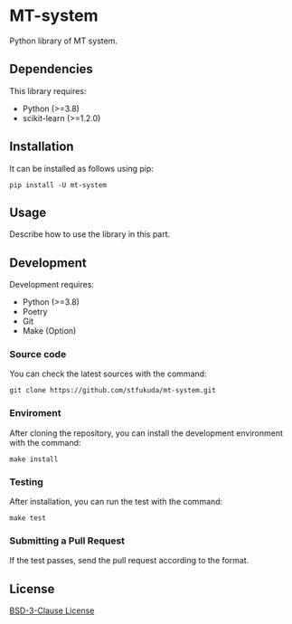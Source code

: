 # MT-system

Python library of MT system.

## Dependencies

This library requires:

- Python (>=3.8)
- scikit-learn (>=1.2.0)

## Installation

It can be installed as follows using pip:

```shell
pip install -U mt-system
```

## Usage

Describe how to use the library in this part.

## Development

Development requires:

- Python (>=3.8)
- Poetry
- Git
- Make (Option)

### Source code

You can check the latest sources with the command:

```shell
git clone https://github.com/stfukuda/mt-system.git
```

### Enviroment

After cloning the repository, you can install the development environment with the command:

```shell
make install
```

### Testing

After installation, you can run the test with the command:

```shell
make test
```

### Submitting a Pull Request

If the test passes, send the pull request according to the format.

## License

[BSD-3-Clause License](LICENSE)
